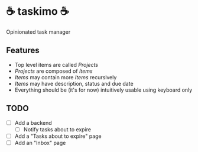 # ☕ taskimo ☕

  Opinionated task manager

## Features
 - Top level items are called _Projects_
 - _Projects_ are composed of _Items_
 - _Items_ may contain more _Items_ recursively
 - _Items_ may have description, status and due date
 - Everything should be (it's for now) intuitively usable using keyboard only

## TODO
 - [ ] Add a backend
    - [ ] Notify tasks about to expire
 - [ ] Add a "Tasks about to expire" page
 - [ ] Add an "Inbox" page